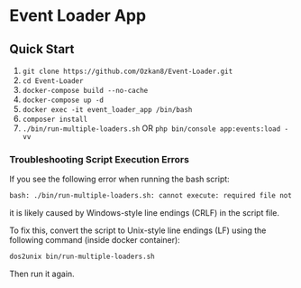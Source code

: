 # Event Loader App

## Quick Start
1. ``` git clone https://github.com/Ozkan8/Event-Loader.git ```
2. ``` cd Event-Loader ```
3. ``` docker-compose build --no-cache ```
4. ``` docker-compose up -d ```
5. ``` docker exec -it event_loader_app /bin/bash ```
6. ``` composer install ```
7. ``` ./bin/run-multiple-loaders.sh ``` OR ``` php bin/console app:events:load -vv ```

### Troubleshooting Script Execution Errors

If you see the following error when running the bash script:

```bash
bash: ./bin/run-multiple-loaders.sh: cannot execute: required file not found
```
it is likely caused by Windows-style line endings (CRLF) in the script file.

To fix this, convert the script to Unix-style line endings (LF) using the following command (inside docker container):

```bash
dos2unix bin/run-multiple-loaders.sh
```
Then run it again.

